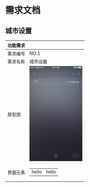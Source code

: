 # 需求文档

## 城市设置


|功能需求 | |
| - | - |
| 需求编号| NO.1|
| 需求名称| 城市设置 |
| 原型图 | <img src="./1.jpg" height=300 />  |
| 界面元素| <table> <tr><td>hello</td><td>hello</td></tr></table> |


